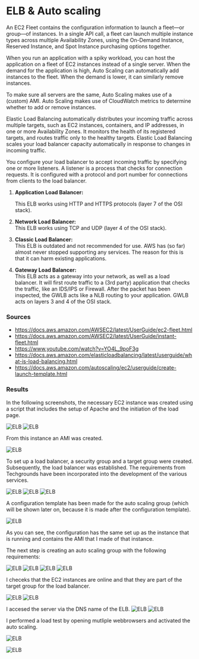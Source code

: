 # ELB & Auto scaling
An EC2 Fleet contains the configuration information to launch a fleet—or group—of instances. In a single API call, a fleet can launch multiple instance types across multiple Availability Zones, using the On-Demand Instance, Reserved Instance, and Spot Instance purchasing options together.  

When you run an application with a spiky workload, you can host the application on a fleet of EC2 instances instead of a single server. When the demand for the application is high, Auto Scaling can automatically add instances to the fleet. When the demand is lower, it can similarly remove instances.

To make sure all servers are the same, Auto Scaling makes use of a (custom) AMI. Auto Scaling makes use of CloudWatch metrics to determine whether to add or remove instances.

Elastic Load Balancing automatically distributes your incoming traffic across multiple targets, such as EC2 instances, containers, and IP addresses, in one or more Availability Zones. It monitors the health of its registered targets, and routes traffic only to the healthy targets. Elastic Load Balancing scales your load balancer capacity automatically in response to changes in incoming traffic.

You configure your load balancer to accept incoming traffic by specifying one or more listeners. A listener is a process that checks for connection requests. It is configured with a protocol and port number for connections from clients to the load balancer.

1. __Application Load Balancer:__ 

   This ELB works using HTTP and HTTPS protocols (layer 7 of the OSI stack).
2. __Network Load Balancer:__   
This ELB works using TCP and UDP (layer 4 of the OSI stack).
2. __Classic Load Balancer:__   
This ELB is outdated and not recommended for use. AWS has (so far) almost never stopped supporting any services. The reason for this is that it can harm existing applications.
3. __Gateway Load Balancer:__   
This ELB acts as a gateway into your network, as well as a load balancer. It will first route traffic to a (3rd party) application that checks the traffic, like an IDS/IPS or Firewall. After the packet has been inspected, the GWLB acts like a NLB routing to your application. GWLB acts on layers 3 and 4 of the OSI stack.


### Sources
* https://docs.aws.amazon.com/AWSEC2/latest/UserGuide/ec2-fleet.html 
* https://docs.aws.amazon.com/AWSEC2/latest/UserGuide/instant-fleet.html 
* https://www.youtube.com/watch?v=YO4L_9poF3g 
* https://docs.aws.amazon.com/elasticloadbalancing/latest/userguide/what-is-load-balancing.html
* https://docs.aws.amazon.com/autoscaling/ec2/userguide/create-launch-template.html 


### Results
In the following screenshots, the necessary EC2 instance was created using a script that includes the setup of Apache and the initiation of the load page. 

![ELB](../00_includes/05_AWS_II/2.SummaryOfEC2.png) 
![ELB](../00_includes/05_AWS_II/1.ScriptForEC2.png) 

From this instance an AMI was created. 

![ELB](../00_includes/05_AWS_II/3.AMICreatedFromEC2.png) 

To set up a load balancer, a security group and a target group were created. Subsequently, the load balancer was established. The requirements from Techgrounds have been incorporated into the development of the various services.

![ELB](../00_includes/05_AWS_II/4.SecurityG.png)
![ELB](../00_includes/05_AWS_II/5.TargetCreated.png)
![ELB](../00_includes/05_AWS_II/6.ELBCreated.png)

A configuration template has been made for the auto scaling group (which will be shown later on, because it is made after the configuration template). 

![ELB](../00_includes/05_AWS_II/7.LaunchTemplateConfig.png)

As you can see, the configuration has the same set up as the instance that is running and contains the AMI that I made of that instance. 

The next step is creating an auto scaling group with the following requirements:

![ELB](../00_includes/05_AWS_II/8.autoscaling_I.png)
![ELB](../00_includes/05_AWS_II/9.autoscaling_II.png)
![ELB](../00_includes/05_AWS_II/10.autoscaling_III.png)
![ELB](../00_includes/05_AWS_II/11.autoscaling_IV.png)

I checeks that the EC2 instances are online and that they are part of the target group for the load balancer.

![ELB](../00_includes/05_AWS_II/12.EC2OnlineCheck.png)
![ELB](../00_includes/05_AWS_II/13.TargetGroupHealthy.png)

I accesed the server via the DNS name of the ELB. 
![ELB](../00_includes/05_AWS_II/14.AccesServer_I.png)
![ELB](../00_includes/05_AWS_II/15.AccesServer_II.png) 

I performed a load test by opening mutliple webbrowsers and activated the auto scaling. 

![ELB](../00_includes/05_AWS_II/16.PLT_Webserver.png)  

![ELB](../00_includes/05_AWS_II/17.AutoscalingActivated.png)

